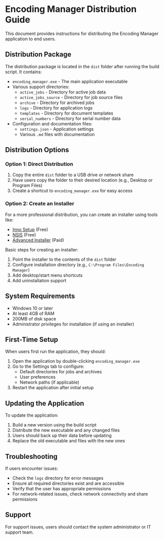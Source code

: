 # Encoding Manager Distribution Guide

This document provides instructions for distributing the Encoding Manager application to end users.

## Distribution Package

The distribution package is located in the `dist` folder after running the build script. It contains:

- `encoding_manager.exe` - The main application executable
- Various support directories:
  - `active_jobs` - Directory for active job data
  - `active_jobs_source` - Directory for job source files
  - `archive` - Directory for archived jobs
  - `logs` - Directory for application logs
  - `templates` - Directory for document templates
  - `serial_numbers` - Directory for serial number data
- Configuration and documentation files:
  - `settings.json` - Application settings
  - Various `.md` files with documentation

## Distribution Options

### Option 1: Direct Distribution

1. Copy the entire `dist` folder to a USB drive or network share
2. Have users copy the folder to their desired location (e.g., Desktop or Program Files)
3. Create a shortcut to `encoding_manager.exe` for easy access

### Option 2: Create an Installer

For a more professional distribution, you can create an installer using tools like:

- [Inno Setup](https://jrsoftware.org/isinfo.php) (Free)
- [NSIS](https://nsis.sourceforge.io/Main_Page) (Free)
- [Advanced Installer](https://www.advancedinstaller.com/) (Paid)

Basic steps for creating an installer:
1. Point the installer to the contents of the `dist` folder
2. Configure installation directory (e.g., `C:\Program Files\Encoding Manager`)
3. Add desktop/start menu shortcuts
4. Add uninstallation support

## System Requirements

- Windows 10 or later
- At least 4GB of RAM
- 200MB of disk space
- Administrator privileges for installation (if using an installer)

## First-Time Setup

When users first run the application, they should:

1. Open the application by double-clicking `encoding_manager.exe`
2. Go to the Settings tab to configure:
   - Default directories for jobs and archives
   - User preferences
   - Network paths (if applicable)
3. Restart the application after initial setup

## Updating the Application

To update the application:

1. Build a new version using the build script
2. Distribute the new executable and any changed files
3. Users should back up their data before updating
4. Replace the old executable and files with the new ones

## Troubleshooting

If users encounter issues:

- Check the `logs` directory for error messages
- Ensure all required directories exist and are accessible
- Verify that the user has appropriate permissions
- For network-related issues, check network connectivity and share permissions

## Support

For support issues, users should contact the system administrator or IT support team. 